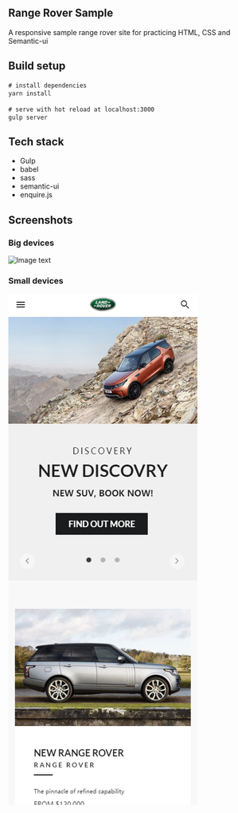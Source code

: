 ## Range Rover Sample
A responsive sample range rover site for practicing HTML, CSS and Semantic-ui

## Build setup

```
# install dependencies
yarn install

# serve with hot reload at localhost:3000
gulp server

```
## Tech stack
- Gulp
- babel
- sass
- semantic-ui
- enquire.js

## Screenshots

### Big devices
![Image text](https://github.com/NanJiang327/IFE2018/blob/master/imgs/big_device.png?raw=true)

### Small devices

![Image text](https://github.com/NanJiang327/IFE2018/blob/master/imgs/small_device.png?raw=true)

